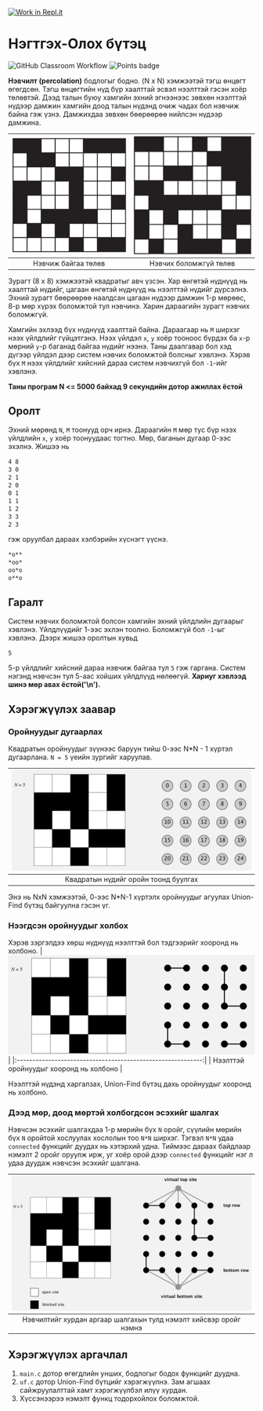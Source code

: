 [![Work in Repl.it](https://classroom.github.com/assets/work-in-replit-14baed9a392b3a25080506f3b7b6d57f295ec2978f6f33ec97e36a161684cbe9.svg)](https://classroom.github.com/online_ide?assignment_repo_id=4752853&assignment_repo_type=AssignmentRepo)
# Нэгтгэх-Олох бүтэц
![GitHub Classroom Workflow](../../workflows/GitHub%20Classroom%20Workflow/badge.svg?branch=main) ![Points badge](../../blob/badges/.github/badges/points.svg)

**Нэвчилт (percolation)** бодлогыг бодно. (N x N) хэмжээтэй тэгш өнцөгт өгөгдсөн. Тэгш өнцөгтийн нүд бүр хаалттай эсвэл нээлттэй гэсэн хоёр төлөвтэй. Дээд талын буюу хамгийн эхний эгнээнээс зөвхөн нээлттэй нүдээр дамжин хамгийн доод талын нүдэнд очиж чадах бол нэвчиж байна гэж үзнэ. Дамжихдаа зөвхөн бөөрөөрөө нийлсэн нүдээр дамжина.

| ![Нэвчиж байгаа төлөв](assets/percolates.png) | ![Нэвчих боломжгүй төлөв](assets/nopercolates.png) |
|:---------------------------------------------:|:--------------------------------------------------:|
| Нэвчиж байгаа төлөв                           | Нэвчих боломжгүй төлөв                             |


Зурагт (8 x 8) хэмжээтэй квадратыг авч үзсэн. Хар өнгөтэй нүднүүд нь хаалттай нүдийг, цагаан өнгөтэй нүднүүд нь нээлттэй нүдийг дүрсэлнэ. Эхний зурагт бөөрөөрөө наалдсан цагаан нүдээр дамжин 1-р мөрөөс, 8-р мөр хүрэх боломжтой тул нэвчинэ. Харин дараагийн зурагт нэвчих боломжгүй.

Хамгийн эхлээд бүх нүднүүд хаалттай байна. Дараагаар нь `M` ширхэг нээх үйлдлийг гүйцэтгэнэ. Нээх үйлдэл `x`, `y` хоёр тооноос бүрдэх ба `x`-р мөрний `y`-р баганад байгаа нүдийг нээнэ. Таны даалгавар бол хэд дүгээр үйлдэл дээр систем нэвчих боломжтой болсныг хэвлэнэ. Хэрэв бүх `M` нээх үйлдлийг хийсний дараа систем нэвчихгүй бол `-1`-ийг хэвлэнэ.

**Таны програм N <= 5000 байхад 9 секундийн дотор ажиллах ёстой**

## Оролт
Эхний мөрөнд `N`, `M` тоонууд орч ирнэ. Дараагийн `M` мөр тус бүр нээх үйлдлийн `x`, `y` хоёр тоонуудаас тогтно. Мөр, баганын дугаар 0-ээс эхэлнэ.
Жишээ нь 
```
4 8
3 0
2 1
2 0
0 1
1 1
1 2
3 3
2 3
```
гэж оруулбал дараах хэлбэрийн хүснэгт үүснэ.
```
*o**
*oo*
oo*o
o**o
```

## Гаралт

Систем нэвчих боломжтой болсон хамгийн эхний үйлдлийн дугаарыг хэвлэнэ. Үйлдлүүдийг 1-ээс эхлэн тоолно. Боломжгүй бол `-1`-ыг хэвлэнэ.
Дээрх жишээ оролтын хувьд
```
5
```
5-р үйлдлийг хийсний дараа нэвчиж байгаа тул `5` гэж гаргана. Систем нэгэнд нэвчсэн тул 5-аас хойших үйлдлүүд нөлөөгүй.
**Хариуг хэвлээд шинэ мөр авах ёстой('\n').**

## Хэрэгжүүлэх заавар

### Оройнуудыг дугаарлах

Квадратын оройнуудыг зүүнээс баруун тийш 0-ээс N*N - 1 хүртэл дугаарлана. `N = 5` үеийн зургийг харуулав.

| ![Квадратын нүдийг оройн тоонд буулгах](assets/cell_id.png) |
|:-----------------------------------------------------------:|
| Квадратын нүдийг оройн тоонд буулгах                        |


Энэ нь NxN хэмжээтэй, 0-ээс N*N-1 хүртэлх оройнуудыг агуулах Union-Find бүтэц байгуулна гэсэн үг.

### Нээгдсэн оройнуудыг холбох

Хэрэв зэргэлдээ хөрш нүднүүд нээлттэй бол тэдгээрийг хооронд нь холбоно.
| ![Нээлттэй оройнуудыг хооронд нь холбоно](assets/union.png) |
|:-----------------------------------------------------------:|
| Нээлттэй оройнуудыг хооронд нь холбоно                      |


Нээлттэй нүдэнд харгалзах, Union-Find бүтэц дахь оройнуудыг хооронд нь холбоно.

### Дээд мөр, доод мөртэй холбогдсон эсэхийг шалгах

Нэвчсэн эсэхийг шалгахдаа 1-р мөрийн бүх `N` оройг, сүүлийн мөрийн бүх `N` оройтой хослуулах хослолын тоо `N*N` ширхэг. Тэгвэл `N*N` удаа `connected` функцийг дуудах нь хэтэрхий удна. Тиймээс дараах байдлаар нэмэлт 2 оройг оруулж ирж, уг хоёр орой дээр `connected` функцийг нэг л удаа дуудаж нэвчсэн эсэхийг шалгана.

| ![Нэвчилтийг хурдан аргаар шалгахын тулд нэмэлт хийсвэр оройг нэмнэ](assets/virtual_node.png) |
|:---------------------------------------------------------------------------------------------:|
| Нэвчилтийг хурдан аргаар шалгахын тулд нэмэлт хийсвэр оройг нэмнэ                             |


## Хэрэгжүүлэх аргачлал

  1. `main.c` дотор өгөгдлийн унших, бодлогыг бодох функцийг дуудна.
  2. `uf.c` дотор Union-Find бүтцийг хэрэгжүүлнэ. Зам агшаах сайжруулалттай хамт хэрэгжүүлбэл илүү хурдан.
  3. Хүссэнээрээ нэмэлт функц тодорхойлох боломжтой.
